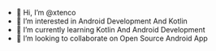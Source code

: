 - 👋 Hi, I’m @xtenco
- 👀 I’m interested in Android Development And Kotlin
- 🌱 I’m currently learning Kotlin And Android Development
- 💞️ I’m looking to collaborate on Open Source Android App

<!---
xtenco/xtenco is a ✨ special ✨ repository because its `README.md` (this file) appears on your GitHub profile.
You can click the Preview link to take a look at your changes.
--->
